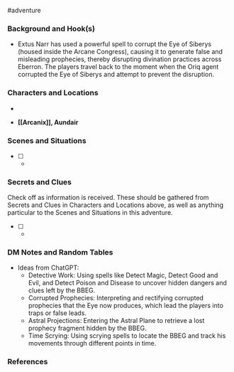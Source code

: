  #adventure 

### Background and Hook(s)

* Extus Narr has used a powerful spell to corrupt the Eye of Siberys (housed inside the Arcane Congress), causing it to generate false and misleading prophecies, thereby disrupting divination practices across Eberron. The players travel back to the moment when the Oriq agent corrupted the Eye of Siberys and attempt to prevent the disruption.

### Characters and Locations

* 

* **[[Arcanix]], Aundair**

### Scenes and Situations

 - [ ] -

### Secrets and Clues
Check off as information is received. These should be gathered from Secrets and Clues in Characters and Locations above, as well as anything particular to the Scenes and Situations in this adventure.

 - [ ] -

### DM Notes and Random Tables

- Ideas from ChatGPT:
	- Detective Work: Using spells like Detect Magic, Detect Good and Evil, and Detect Poison and Disease to uncover hidden dangers and clues left by the BBEG.
	- Corrupted Prophecies: Interpreting and rectifying corrupted prophecies that the Eye now produces, which lead the players into traps or false leads.
	- Astral Projections: Entering the Astral Plane to retrieve a lost prophecy fragment hidden by the BBEG.
	- Time Scrying: Using scrying spells to locate the BBEG and track his movements through different points in time.

### References

